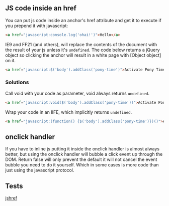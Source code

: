 ## JS code inside an href

You can put js code inside an anchor's href attribute and get it to execute if you prepend it with javascript:

```html
<a href="javascript:console.log('ohai!')">Hello</a>
```

IE9 and FF21 (and others), will replace the contents of the document with the result of your js unless it's `undefined`. The code below returns a jQuery object so clicking the anchor will result in a white page with [Object object] on it.

```html
<a href="javascript:$('body').addClass('pony-time')">Activate Pony Time</a>
```

### Solutions

Call void with your code as parameter, void always returns `undefined`.

```html
<a href="javascript:void($('body').addClass('pony-time'))">Activate Pony Time</a>
```

Wrap your code in an IIFE, which implicitly returns `undefined`.

```html
<a href="javascript:(function() {$('body').addClass('pony-time')})()">Activate Pony Time</a>
```

## onclick handler

If you have to inline js putting it inside the onclick handler is almost always better, but using the onclick handler will bubble a click event up through the DOM. Return false will only prevent the default it will not cancel the event bubble you need to do it yourself. Which in some cases is more code than just using the javascript protocol.

## Tests

[jshref](http://www.objectfoo.com/sandbox/jshref/)
